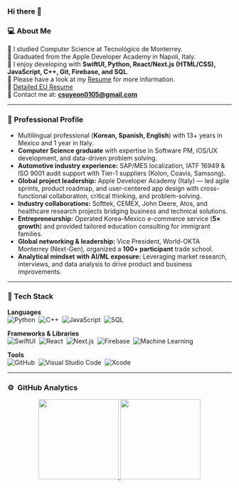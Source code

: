 ### Hi there 👋

### 💻 About Me
🐏 I studied Computer Science at Tecnológico de Monterrey. <br>
📱 Graduated from the Apple Developer Academy in Napoli, Italy. <br>
💾 I enjoy developing with **SwiftUI, Python, React/Next.js (HTML/CSS), JavaScript, C++, Git, Firebase, and SQL**. <br>
📁 Please have a look at my [Resume](https://drive.google.com/file/d/1lnlY6aJ0wGShPvJquNa2dvxokIIto2yS/view?usp=sharing) for more information. <br>
📄 [Detailed EU Resume](https://drive.google.com/file/d/12UE5Q5Qh44O1rUCLUo7k8nENZeU36uuX/view?usp=sharing) <br>
📩 Contact me at: **csuyeon0105@gmail.com**

---

### 💼 Professional Profile
- Multilingual professional (**Korean, Spanish, English**) with 13+ years in Mexico and 1 year in Italy.  
- **Computer Science graduate** with expertise in Software PM, iOS/UX development, and data-driven problem solving.  
- **Automotive industry experience:** SAP/MES localization, IATF 16949 & ISO 9001 audit support with Tier-1 suppliers (Kolon, Coavis, Samsong).  
- **Global project leadership:** Apple Developer Academy (Italy) — led agile sprints, product roadmap, and user-centered app design with cross-functional collaboration, critical thinking, and problem-solving.  
- **Industry collaborations:** Softtek, CEMEX, John Deere, Atos, and healthcare research projects bridging business and technical solutions.  
- **Entrepreneurship:** Operated Korea–Mexico e-commerce service (**5× growth**) and provided tailored education consulting for immigrant families.  
- **Global networking & leadership:** Vice President, World-OKTA Monterrey (Next-Gen), organized a **100+ participant** trade school.  
- **Analytical mindset with AI/ML exposure:** Leveraging market research, interviews, and data analysis to drive product and business improvements.  

---

### 💾 Tech Stack

**Languages**  
![Python](https://img.shields.io/badge/-Python-05122A?style=flat&logo=python)&nbsp;
![C++](https://img.shields.io/badge/-C++-05122A?style=flat&logo=c%2B%2B&logoColor=00599C)&nbsp;
![JavaScript](https://img.shields.io/badge/-JavaScript-05122A?style=flat&logo=javascript)&nbsp;
![SQL](https://img.shields.io/badge/-SQL-05122A?style=flat&logo=mysql)&nbsp;

**Frameworks & Libraries**  
![SwiftUI](https://img.shields.io/badge/-SwiftUI-05122A?style=flat&logo=swift)&nbsp;
![React](https://img.shields.io/badge/-React-05122A?style=flat&logo=react)&nbsp;
![Next.js](https://img.shields.io/badge/-Next.js-05122A?style=flat&logo=next.js)&nbsp;
![Firebase](https://img.shields.io/badge/-Firebase-05122A?style=flat&logo=firebase)&nbsp;
![Machine Learning](https://img.shields.io/badge/-Machine%20Learning-05122A?style=flat&logo=tensorflow)&nbsp;

**Tools**  
![GitHub](https://img.shields.io/badge/-GitHub-05122A?style=flat&logo=github)&nbsp;
![Visual Studio Code](https://img.shields.io/badge/-Visual%20Studio%20Code-05122A?style=flat&logo=visual-studio-code&logoColor=007ACC)&nbsp;
![Xcode](https://img.shields.io/badge/-Xcode-05122A?style=flat&logo=xcode)&nbsp;



---
### ⚙️ &nbsp;GitHub Analytics

<p align="center">
<a href="https://github.com/SU4696">
  <img height="180em" src="https://github-readme-stats-eight-theta.vercel.app/api?username=SU4696&show_icons=true&theme=algolia&include_all_commits=true&count_private=true"/>
  <img height="180em" src="https://github-readme-stats-eight-theta.vercel.app/api/top-langs/?username=Su4696&layout=compact&langs_count=8&theme=algolia"/>
</a>
</p>
